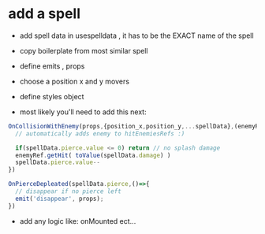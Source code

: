# add a spell
- add spell data in usespelldata , it has to be the EXACT name of the spell 
- copy boilerplate from most similar spell
- define emits , props 
- choose a position x and y movers
- define styles object

- most likely you'll need to add this next:
```js
OnCollisionWithEnemy(props,{position_x,position_y,...spellData},(enemyRef)=>{
  // automatically adds enemy to hitEnemiesRefs :)

  if(spellData.pierce.value <= 0) return // no splash damage
  enemyRef.getHit( toValue(spellData.damage) )
  spellData.pierce.value--
})

OnPierceDepleated(spellData.pierce,()=>{
  // disappear if no pierce left 
  emit('disappear', props);
})
```

- add any logic like: onMounted ect...
